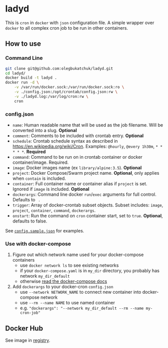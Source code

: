 # ladyd
This is `cron` in `docker` with `json` configuration file. A simple wrapper over `docker` to all complex cron job to be run in other containers.

## How to use

### Command Line

```bash
git clone git@github.com:olegbukatchuk/ladyd.git
cd ladyd/
docker build -t ladyd .
docker run -d \
    -v /var/run/docker.sock:/var/run/docker.sock:ro \
    -v ./config.json:/opt/crontab/config.json:rw \
    -v ./ladyd.log:/var/log/cron:rw \
    cron
```

### config.json
- `name`: Human readable name that will be used as the job filename. Will be converted into a slug. **Optional**
- `comment`: Comments to be included with crontab entry. **Optional**
- `schedule`: Crontab schedule syntax as described in https://en.wikipedia.org/wiki/Cron. Examples: `@hourly`, `@every 1h30m`, `* * * * *`. **Required**
- `command`: Command to be run on in crontab container or docker container/image. Required.
- `image`: Docker images name (ex `library/alpine:3.5`). **Optional**
- `project`: Docker Compose/Swarm project name. **Optional**, only applies when `contain` is included.
- `container`: Full container name or container alias if `project` is set. Ignored if `image` is included. **Optional**
- `dockerargs`: Command line docker `run`/`exec` arguments for full control. Defaults to ` `.
- `trigger`: Array of docker-crontab subset objects. Subset includes: `image`, `project`, `container`, `command`, `dockerargs`.
- `onstart`: Run the command on `cron` container start, set to `true`. **Optional**, defaults to false.

See [`config.sample.json`](https://github.com/olegbukatchuk/ladyd/blob/master/config.sample.json) for examples.

### Use with docker-compose

1. Figure out which network name used for your docker-compose containers
	* use `docker network ls` to see existing networks
	* if your `docker-compose.yaml` is in `my_dir` directory, you probably has network `my_dir_default`
	* otherwise [read the docker-compose docs](https://docs.docker.com/compose/networking/)
2. Add `dockerargs` to your docker-cron `config.json`
	* use `--network NETWORK_NAME` to connect new container into docker-compose network
	* use `--rm --name NAME` to use named container
	* e.g. `"dockerargs": "--network my_dir_default --rm --name my-cron-job"`

## Docker Hub

See image in [registry](https://hub.docker.com/r/olegbukatchuk/).
